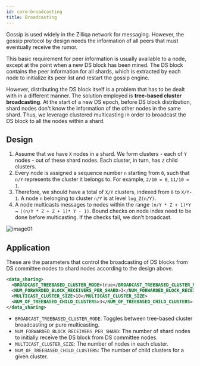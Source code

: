 ```yaml
---
id: core-broadcasting
title: Broadcasting
---
```

Gossip is used widely in the Zilliqa network for messaging. However, the gossip protocol by design needs the information of all peers that must eventually receive the rumor.

This basic requirement for peer information is usually available to a node, except at the point when a new DS block has been mined. The DS block contains the peer information for all shards, which is extracted by each node to initialize its peer list and restart the gossip engine.

However, distributing the DS block itself is a problem that has to be dealt with in a different manner. The solution employed is **tree-based cluster broadcasting**. At the start of a new DS epoch, before DS block distribution, shard nodes don't know the information of the other nodes in the same shard.
Thus, we leverage clustered multicasting in order to broadcast the DS block to all the nodes within a shard.

## Design

1. Assume that we have `X` nodes in a shard. We form clusters - each of `Y` nodes - out of these shard nodes. Each cluster, in turn, has `Z` child clusters.
1. Every node is assigned a sequence number `n` starting from `0`, such that `n/Y` represents the cluster it belongs to. For example, `2/10 = 0`, `11/10 = 1`.
1. Therefore, we should have a total of `X/Y` clusters, indexed from `0` to `X/Y-1`. A node `n` belonging to cluster `n/Y` is at level `log_Z(n/Y)`.
1. A node multicasts messages to nodes within the range `(n/Y * Z + 1)*Y` ~ `((n/Y * Z + Z + 1)* Y - 1)`. Bound checks on node index need to be done before multicasting. If the checks fail, we don’t broadcast.

![image01](../../assets/core/features/tree-based-cluster-broadcasting/image01.jpg)

## Application

These are the parameters that control the broadcasting of DS blocks from DS committee nodes to shard nodes according to the design above.

```xml
<data_sharing>
  <BROADCAST_TREEBASED_CLUSTER_MODE>true</BROADCAST_TREEBASED_CLUSTER_MODE>
  <NUM_FORWARDED_BLOCK_RECEIVERS_PER_SHARD>3</NUM_FORWARDED_BLOCK_RECEIVERS_PER_SHARD>
  <MULTICAST_CLUSTER_SIZE>10</MULTICAST_CLUSTER_SIZE>
  <NUM_OF_TREEBASED_CHILD_CLUSTERS>3</NUM_OF_TREEBASED_CHILD_CLUSTERS>
</data_sharing>
```

- `BROADCAST_TREEBASED_CLUSTER_MODE`: Toggles between tree-based cluster broadcasting or pure multicasting.
- `NUM_FORWARDED_BLOCK_RECEIVERS_PER_SHARD`: The number of shard nodes to initially receive the DS block from DS committee nodes.
- `MULTICAST_CLUSTER_SIZE`: The number of nodes in each cluster.
- `NUM_OF_TREEBASED_CHILD_CLUSTERS`: The number of child clusters for a given cluster.